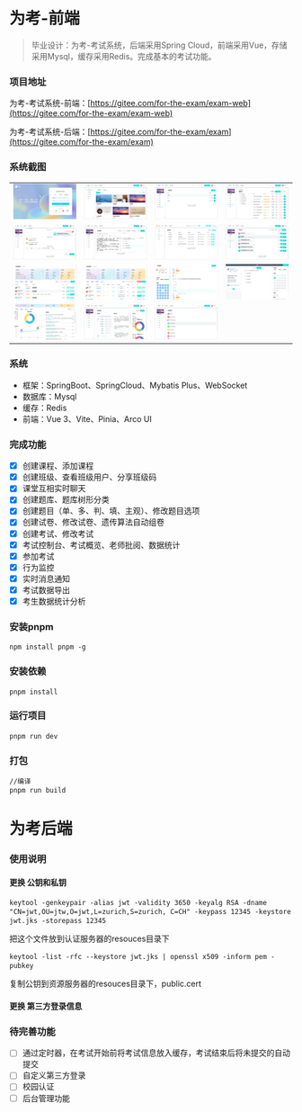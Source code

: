 # 为考-前端

> 毕业设计：为考-考试系统，后端采用Spring Cloud，前端采用Vue，存储采用Mysql，缓存采用Redis。完成基本的考试功能。

###  项目地址

为考-考试系统-前端：[https://gitee.com/for-the-exam/exam-web](https://gitee.com/for-the-exam/exam-web)

为考-考试系统-后端：[https://gitee.com/for-the-exam/exam](https://gitee.com/for-the-exam/exam)

### 系统截图

<table>
    <tr>
        <td><img src="./images/image-20221218155031704.png"/></td>
        <td><img src="./images/image-20221218151201308.png"/></td>
         <td><img src="./images/image-20221218151234715.png"/></td>
         <td><img src="./images/image-20221218151312869.png"/></td>
    </tr>
    <tr>
        <td><img src="./images/image-20230202111804.png"/></td>         
        <td><img src="./images/image-20221218151535396.png"/></td>
         <td><img src="./images/image-20221218151606964.png"/></td>
         <td><img src="./images/image-20221218151632484.png"/></td>
    </tr>
    <tr>
        <td><img src="./images/QQ截图20230202112741.png"/></td>
        <td><img src="./images/QQ截图20230202112753.png"/></td>
         <td><img src="./images/image-20221218152214509.png"/></td>
         <td><img src="./images/image-20221218152256006.png"/></td>
    </tr>
     <tr>
        <td><img src="./images/QQ截图20230222201506.png"/></td>
        <td><img src="./images/QQ截图20230314161322.png"/></td>
        <td><img src="./images/QQ截图20230314162657.png"/></td>
    </tr>
</table>


### 系统

- 框架：SpringBoot、SpringCloud、Mybatis Plus、WebSocket
- 数据库：Mysql
- 缓存：Redis
- 前端：Vue 3、Vite、Pinia、Arco UI

### 完成功能

- [x] 创建课程、添加课程
- [x] 创建班级、查看班级用户、分享班级码
- [x] 课堂互相实时聊天
- [x] 创建题库、题库树形分类
- [x] 创建题目（单、多、判、填、主观）、修改题目选项
- [x] 创建试卷、修改试卷、遗传算法自动组卷
- [x] 创建考试、修改考试
- [x] 考试控制台、考试概览、老师批阅、数据统计
- [x] 参加考试
- [x] 行为监控
- [x] 实时消息通知
- [x] 考试数据导出
- [x] 考生数据统计分析

###  安装pnpm
```
npm install pnpm -g
```
###  安装依赖

```
pnpm install
```

### 运行项目

```
pnpm run dev
```

### 打包

```
//编译
pnpm run build 
```

# 为考后端


### 使用说明
#### 更换 公钥和私钥
```shell
keytool -genkeypair -alias jwt -validity 3650 -keyalg RSA -dname "CN=jwt,OU=jtw,O=jwt,L=zurich,S=zurich, C=CH" -keypass 12345 -keystore jwt.jks -storepass 12345
```
把这个文件放到认证服务器的resouces目录下

```shell
keytool -list -rfc --keystore jwt.jks | openssl x509 -inform pem -pubkey
```
复制公钥到资源服务器的resouces目录下，public.cert
#### 更换 第三方登录信息

### 待完善功能

- [ ] 通过定时器，在考试开始前将考试信息放入缓存，考试结束后将未提交的自动提交
- [ ] 自定义第三方登录
- [ ] 校园认证
- [ ] 后台管理功能
